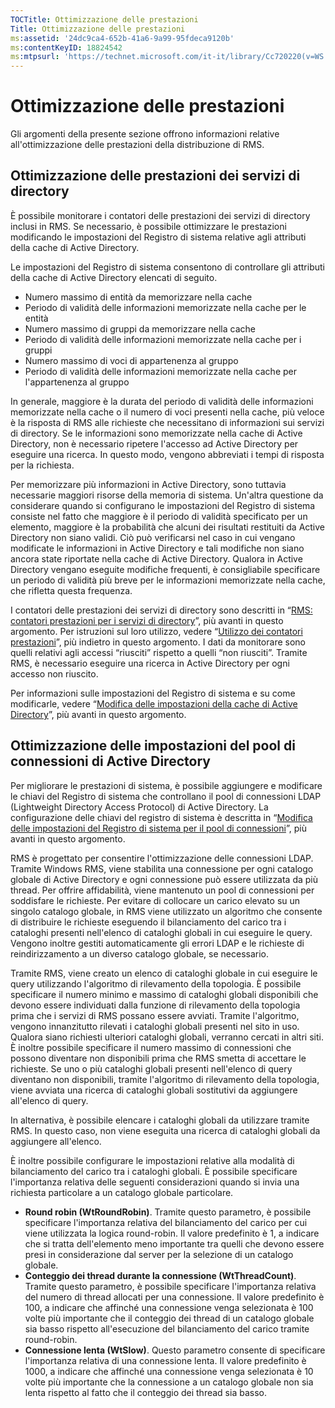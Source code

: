 ```yaml
---
TOCTitle: Ottimizzazione delle prestazioni
Title: Ottimizzazione delle prestazioni
ms:assetid: '24dc9ca4-652b-41a6-9a99-95fdeca9120b'
ms:contentKeyID: 18824542
ms:mtpsurl: 'https://technet.microsoft.com/it-it/library/Cc720220(v=WS.10)'
---
```


Ottimizzazione delle prestazioni
================================

Gli argomenti della presente sezione offrono informazioni relative all'ottimizzazione delle prestazioni della distribuzione di RMS.

Ottimizzazione delle prestazioni dei servizi di directory
---------------------------------------------------------

È possibile monitorare i contatori delle prestazioni dei servizi di directory inclusi in RMS. Se necessario, è possibile ottimizzare le prestazioni modificando le impostazioni del Registro di sistema relative agli attributi della cache di Active Directory.

Le impostazioni del Registro di sistema consentono di controllare gli attributi della cache di Active Directory elencati di seguito.

-   Numero massimo di entità da memorizzare nella cache
-   Periodo di validità delle informazioni memorizzate nella cache per le entità
-   Numero massimo di gruppi da memorizzare nella cache
-   Periodo di validità delle informazioni memorizzate nella cache per i gruppi
-   Numero massimo di voci di appartenenza al gruppo
-   Periodo di validità delle informazioni memorizzate nella cache per l'appartenenza al gruppo

In generale, maggiore è la durata del periodo di validità delle informazioni memorizzate nella cache o il numero di voci presenti nella cache, più veloce è la risposta di RMS alle richieste che necessitano di informazioni sui servizi di directory. Se le informazioni sono memorizzate nella cache di Active Directory, non è necessario ripetere l'accesso ad Active Directory per eseguire una ricerca. In questo modo, vengono abbreviati i tempi di risposta per la richiesta.

Per memorizzare più informazioni in Active Directory, sono tuttavia necessarie maggiori risorse della memoria di sistema. Un'altra questione da considerare quando si configurano le impostazioni del Registro di sistema consiste nel fatto che maggiore è il periodo di validità specificato per un elemento, maggiore è la probabilità che alcuni dei risultati restituiti da Active Directory non siano validi. Ciò può verificarsi nel caso in cui vengano modificate le informazioni in Active Directory e tali modifiche non siano ancora state riportate nella cache di Active Directory. Qualora in Active Directory vengano eseguite modifiche frequenti, è consigliabile specificare un periodo di validità più breve per le informazioni memorizzate nella cache, che rifletta questa frequenza.

I contatori delle prestazioni dei servizi di directory sono descritti in “[RMS: contatori prestazioni per i servizi di directory](https://technet.microsoft.com/37afea1d-f320-4040-96d8-57c0b45e6d46)”, più avanti in questo argomento. Per istruzioni sul loro utilizzo, vedere “[Utilizzo dei contatori prestazioni](https://technet.microsoft.com/096c3b17-c082-46c4-939c-4373af0c9dec)”, più indietro in questo argomento. I dati da monitorare sono quelli relativi agli accessi “riusciti” rispetto a quelli “non riusciti”. Tramite RMS, è necessario eseguire una ricerca in Active Directory per ogni accesso non riuscito.

Per informazioni sulle impostazioni del Registro di sistema e su come modificarle, vedere “[Modifica delle impostazioni della cache di Active Directory](https://technet.microsoft.com/8789a7a5-2065-4fae-9104-e0a70f1f2fb6)”, più avanti in questo argomento.

Ottimizzazione delle impostazioni del pool di connessioni di Active Directory
-----------------------------------------------------------------------------

Per migliorare le prestazioni di sistema, è possibile aggiungere e modificare le chiavi del Registro di sistema che controllano il pool di connessioni LDAP (Lightweight Directory Access Protocol) di Active Directory. La configurazione delle chiavi del registro di sistema è descritta in “[Modifica delle impostazioni del Registro di sistema per il pool di connessioni](https://technet.microsoft.com/c61d91db-a1ad-4ca5-a492-015da629afbc)”, più avanti in questo argomento.

RMS è progettato per consentire l'ottimizzazione delle connessioni LDAP. Tramite Windows RMS, viene stabilita una connessione per ogni catalogo globale di Active Directory e ogni connessione può essere utilizzata da più thread. Per offrire affidabilità, viene mantenuto un pool di connessioni per soddisfare le richieste. Per evitare di collocare un carico elevato su un singolo catalogo globale, in RMS viene utilizzato un algoritmo che consente di distribuire le richieste eseguendo il bilanciamento del carico tra i cataloghi presenti nell'elenco di cataloghi globali in cui eseguire le query. Vengono inoltre gestiti automaticamente gli errori LDAP e le richieste di reindirizzamento a un diverso catalogo globale, se necessario.

Tramite RMS, viene creato un elenco di cataloghi globale in cui eseguire le query utilizzando l'algoritmo di rilevamento della topologia. È possibile specificare il numero minimo e massimo di cataloghi globali disponibili che devono essere individuati dalla funzione di rilevamento della topologia prima che i servizi di RMS possano essere avviati. Tramite l'algoritmo, vengono innanzitutto rilevati i cataloghi globali presenti nel sito in uso. Qualora siano richiesti ulteriori cataloghi globali, verranno cercati in altri siti. È inoltre possibile specificare il numero massimo di connessioni che possono diventare non disponibili prima che RMS smetta di accettare le richieste. Se uno o più cataloghi globali presenti nell'elenco di query diventano non disponibili, tramite l'algoritmo di rilevamento della topologia, viene avviata una ricerca di cataloghi globali sostitutivi da aggiungere all'elenco di query.

In alternativa, è possibile elencare i cataloghi globali da utilizzare tramite RMS. In questo caso, non viene eseguita una ricerca di cataloghi globali da aggiungere all'elenco.

È inoltre possibile configurare le impostazioni relative alla modalità di bilanciamento del carico tra i cataloghi globali. È possibile specificare l'importanza relativa delle seguenti considerazioni quando si invia una richiesta particolare a un catalogo globale particolare.

-   **Round robin (WtRoundRobin)**. Tramite questo parametro, è possibile specificare l'importanza relativa del bilanciamento del carico per cui viene utilizzata la logica round-robin. Il valore predefinito è 1, a indicare che si tratta dell'elemento meno importante tra quelli che devono essere presi in considerazione dal server per la selezione di un catalogo globale.
-   **Conteggio dei thread durante la connessione (WtThreadCount)**. Tramite questo parametro, è possibile specificare l'importanza relativa del numero di thread allocati per una connessione. Il valore predefinito è 100, a indicare che affinché una connessione venga selezionata è 100 volte più importante che il conteggio dei thread di un catalogo globale sia basso rispetto all'esecuzione del bilanciamento del carico tramite round-robin.
-   **Connessione lenta (WtSlow)**. Questo parametro consente di specificare l'importanza relativa di una connessione lenta. Il valore predefinito è 1000, a indicare che affinché una connessione venga selezionata è 10 volte più importante che la connessione a un catalogo globale non sia lenta rispetto al fatto che il conteggio dei thread sia basso.

